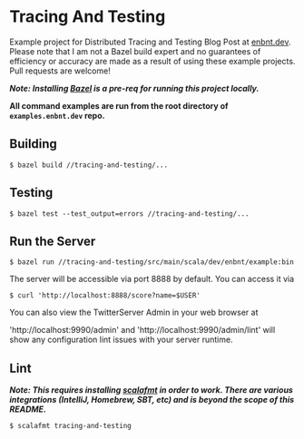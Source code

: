 # Tracing And Testing

Example project for Distributed Tracing and Testing Blog Post at
[enbnt.dev](https://www.enbnt.dev). Please note that I am not a
Bazel build expert and no guarantees of efficiency or accuracy are
made as a result of using these example projects. Pull requests are
welcome!

***Note: Installing [Bazel](https://www.bazel.io) is a pre-req for running this project locally.***

**All command examples are run from the root directory of `examples.enbnt.dev` repo.**

## Building

`$ bazel build //tracing-and-testing/...`

## Testing

`$ bazel test --test_output=errors //tracing-and-testing/...`

## Run the Server

`$ bazel run //tracing-and-testing/src/main/scala/dev/enbnt/example:bin`

The server will be accessible via port 8888 by default. You can access it
via

`$ curl 'http://localhost:8888/score?name=$USER'`

You can also view the TwitterServer Admin in your web browser at

'http://localhost:9990/admin' and 'http://localhost:9990/admin/lint'
will show any configuration lint issues with your server runtime.

## Lint

***Note: This requires installing [scalafmt](https://scalameta.org/scalafmt/docs/installation.html)
in order to work. There are various integrations (IntelliJ, Homebrew, SBT, etc)
and is beyond the scope of this README.***

`$ scalafmt tracing-and-testing`